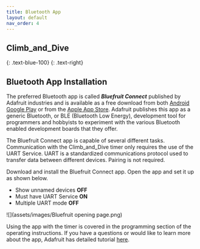 ```yaml
---
title: Bluetooth App
layout: default
nav_order: 4
---
```


## **Climb_and_Dive** ##
{: .text-blue-100}
{: .text-right}

## Bluetooth App Installation ##

The preferred Bluetooth app is called ***Bluefruit Connect*** published by Adafruit industries and is available as a free download from both [Android Google Play][2] or from the [Apple App Store][1].  Adafruit publishes this app as a generic Bluetooth, or BLE (Bluetooth Low Energy), development tool for programmers and hobbyists to experiment with the various Bluetooth enabled development boards that they offer.

The Bluefruit Connect app is capable of several different tasks.  Communication with the Climb_and_Dive timer only requires the use of the UART Service.  UART is a standardized communications protocol used to transfer data between different devices.  Pairing is not required.

Download and install the Bluefruit Connect app.  Open the app and set it up as shown below.
- Show unnamed devices **OFF**
- Must have UART Service **ON**
- Multiple UART mode **OFF**

![](assets/images/Bluefruit opening page.png)

Using the app with the timer is covered in the programming section of the operating instructions.  If you have a questions or would like to learn more about the app, Adafruit has detailed tutorial [here][3].

[1]: https://apps.apple.com/ca/app/bluefruit-connect/id830125974
[2]: https://play.google.com/store/apps/details?id=com.adafruit.bluefruit.le.connect&hl=en_CA&gl=US&pli=1
[3]: https://learn.adafruit.com/bluefruit-le-connect/ios-setup
